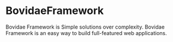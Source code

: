 # BovidaeFramework
Bovidae Framework is Simple solutions over complexity. Bovidae Framework is an easy way to build full-featured web applications. 
